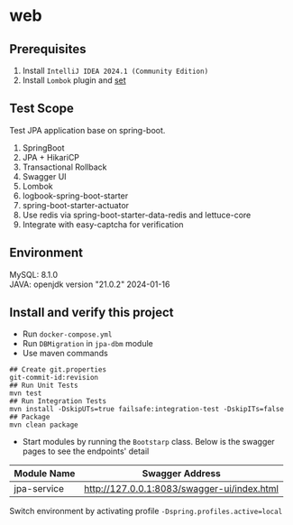 # web
## Prerequisites
1. Install `IntelliJ IDEA 2024.1 (Community Edition)`
2. Install `Lombok` plugin and [set](https://www.baeldung.com/lombok-ide)
## Test Scope
Test JPA application base on spring-boot.  
1. SpringBoot
2. JPA + HikariCP
3. Transactional Rollback
4. Swagger UI
5. Lombok
6. logbook-spring-boot-starter
7. spring-boot-starter-actuator
8. Use redis via spring-boot-starter-data-redis and lettuce-core
9. Integrate with easy-captcha for verification
	
## Environment 
MySQL: 8.1.0  
JAVA: openjdk version "21.0.2" 2024-01-16  

## Install and verify this project
- Run `docker-compose.yml`
- Run `DBMigration` in `jpa-dbm` module
- Use maven commands
```shell
## Create git.properties
git-commit-id:revision
## Run Unit Tests
mvn test
## Run Integration Tests
mvn install -DskipUTs=true failsafe:integration-test -DskipITs=false
## Package
mvn clean package
```
- Start modules by running the `Bootstarp` class. Below is the swagger pages to see the endpoints' detail

| Module Name | Swagger Address                             |
|-------------|---------------------------------------------|
| jpa-service | http://127.0.0.1:8083/swagger-ui/index.html |

Switch environment by activating profile `-Dspring.profiles.active=local`